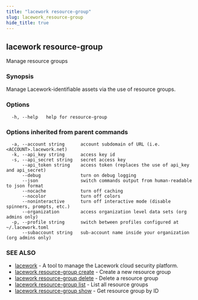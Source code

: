 ```yaml
---
title: "lacework resource-group"
slug: lacework_resource-group
hide_title: true
---
```


## lacework resource-group

Manage resource groups

### Synopsis

Manage Lacework-identifiable assets via the use of resource groups.

### Options

```
  -h, --help   help for resource-group
```

### Options inherited from parent commands

```
  -a, --account string      account subdomain of URL (i.e. <ACCOUNT>.lacework.net)
  -k, --api_key string      access key id
  -s, --api_secret string   secret access key
      --api_token string    access token (replaces the use of api_key and api_secret)
      --debug               turn on debug logging
      --json                switch commands output from human-readable to json format
      --nocache             turn off caching
      --nocolor             turn off colors
      --noninteractive      turn off interactive mode (disable spinners, prompts, etc.)
      --organization        access organization level data sets (org admins only)
  -p, --profile string      switch between profiles configured at ~/.lacework.toml
      --subaccount string   sub-account name inside your organization (org admins only)
```

### SEE ALSO

* [lacework](lacework.md)	 - A tool to manage the Lacework cloud security platform.
* [lacework resource-group create](lacework_resource-group_create.md)	 - Create a new resource group
* [lacework resource-group delete](lacework_resource-group_delete.md)	 - Delete a resource group
* [lacework resource-group list](lacework_resource-group_list.md)	 - List all resource groups
* [lacework resource-group show](lacework_resource-group_show.md)	 - Get resource group by ID

